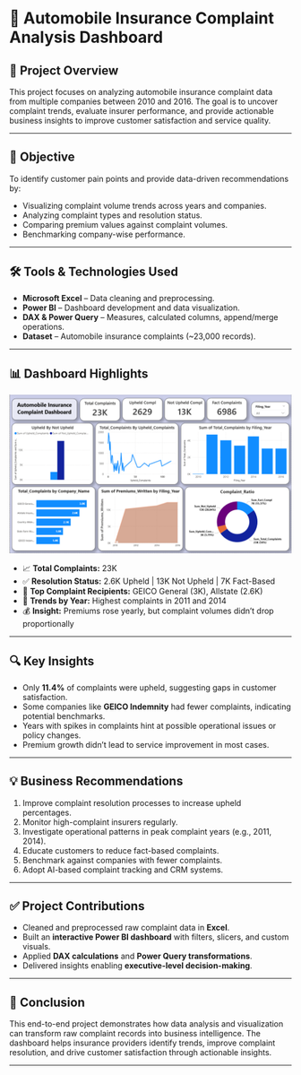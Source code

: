 # 🚗 Automobile Insurance Complaint Analysis Dashboard

## 📌 Project Overview

This project focuses on analyzing automobile insurance complaint data from multiple companies between 2010 and 2016. The goal is to uncover complaint trends, evaluate insurer performance, and provide actionable business insights to improve customer satisfaction and service quality.

---

## 🎯 Objective

To identify customer pain points and provide data-driven recommendations by:
- Visualizing complaint volume trends across years and companies.
- Analyzing complaint types and resolution status.
- Comparing premium values against complaint volumes.
- Benchmarking company-wise performance.

---

## 🛠 Tools & Technologies Used

- **Microsoft Excel** – Data cleaning and preprocessing.
- **Power BI** – Dashboard development and data visualization.
- **DAX & Power Query** – Measures, calculated columns, append/merge operations.
- **Dataset** – Automobile insurance complaints (~23,000 records).

---

## 📊 Dashboard Highlights

![Dashboard Screenshot](https://github.com/Pratiksurya28/Automobile-Insurance-Complaint-Analysis/blob/main/Screenshot%202025-05-08%20183722.png)

- 📈 **Total Complaints:** 23K  
- ✅ **Resolution Status:** 2.6K Upheld | 13K Not Upheld | 7K Fact-Based  
- 🏢 **Top Complaint Recipients:** GEICO General (3K), Allstate (2.6K)  
- 📅 **Trends by Year:** Highest complaints in 2011 and 2014  
- 💰 **Insight:** Premiums rose yearly, but complaint volumes didn’t drop proportionally  

---

## 🔍 Key Insights

- Only **11.4%** of complaints were upheld, suggesting gaps in customer satisfaction.
- Some companies like **GEICO Indemnity** had fewer complaints, indicating potential benchmarks.
- Years with spikes in complaints hint at possible operational issues or policy changes.
- Premium growth didn’t lead to service improvement in most cases.

---

## 💡 Business Recommendations

1. Improve complaint resolution processes to increase upheld percentages.
2. Monitor high-complaint insurers regularly.
3. Investigate operational patterns in peak complaint years (e.g., 2011, 2014).
4. Educate customers to reduce fact-based complaints.
5. Benchmark against companies with fewer complaints.
6. Adopt AI-based complaint tracking and CRM systems.

---

## ✅ Project Contributions

- Cleaned and preprocessed raw complaint data in **Excel**.
- Built an **interactive Power BI dashboard** with filters, slicers, and custom visuals.
- Applied **DAX calculations** and **Power Query transformations**.
- Delivered insights enabling **executive-level decision-making**.

---

## 📌 Conclusion

This end-to-end project demonstrates how data analysis and visualization can transform raw complaint records into business intelligence. The dashboard helps insurance providers identify trends, improve complaint resolution, and drive customer satisfaction through actionable insights.

---


